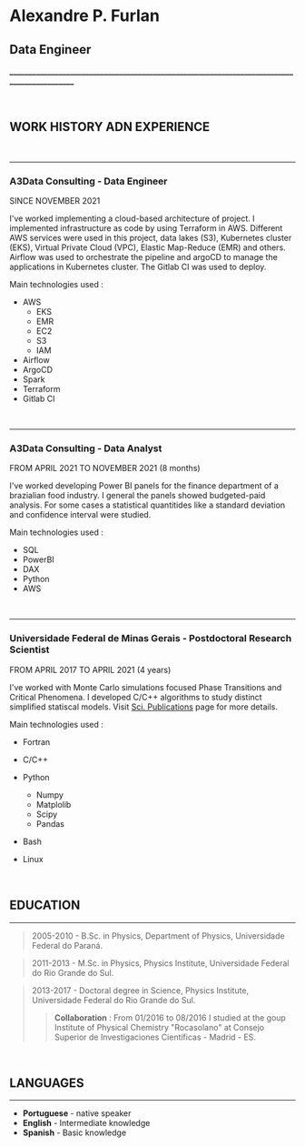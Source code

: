 # **Alexandre P. Furlan**

## Data Engineer
**____________________________________________________________________________________________**

&nbsp;
&nbsp;
&nbsp;


## WORK HISTORY ADN EXPERIENCE

&nbsp;
&nbsp;

---
### **A3Data Consulting** - Data Engineer 


SINCE NOVEMBER 2021

I've worked implementing a cloud-based architecture of project. I implemented 
infrastructure as code by using Terraform in AWS. Different AWS services were 
used in this project, data lakes (S3), Kubernetes cluster (EKS), Virtual Private 
Cloud (VPC), Elastic Map-Reduce (EMR) and others. Airflow was used to orchestrate 
the pipeline and argoCD to manage the applications in Kubernetes cluster. The Gitlab 
CI was used to deploy.  

Main technologies used : 

- AWS 
    - EKS
    - EMR
    - EC2
    - S3
    - IAM
- Airflow
- ArgoCD
- Spark
- Terraform
- Gitlab CI


&nbsp;
&nbsp;

---
### **A3Data Consulting** - Data Analyst 

FROM APRIL 2021 TO NOVEMBER 2021 (8 months)

I've worked developing Power BI panels for the finance department of 
a brazialian food industry. I general the panels showed budgeted-paid 
analysis. For some cases a statistical quantitides like a standard
deviation and confidence interval were studied. 

Main technologies used : 
    
- SQL
- PowerBI
- DAX
- Python
- AWS


&nbsp;
&nbsp;

---
### **Universidade Federal de Minas Gerais** - Postdoctoral Research Scientist 

FROM APRIL 2017 TO APRIL 2021 (4 years)

I've worked with Monte Carlo simulations focused Phase Transitions and Critical 
Phenomena. I developed C/C++ algorithms to study distinct simplified statiscal
models. Visit [Sci. Publications](./phy-pub-page.md) page for more details.

Main technologies used : 
    
- Fortran 
- C/C++
- Python 
    - Numpy 
    - Matplolib 
    - Scipy  
    - Pandas 

- Bash 
- Linux 

&nbsp;
&nbsp;
&nbsp;

## EDUCATION
---
> 2005-2010 - B.Sc. in Physics, Department of Physics, Universidade Federal do Paraná. 

> 2011-2013 - M.Sc. in Physics, Physics Institute, Universidade Federal do Rio Grande do Sul. 

> 2013-2017 - Doctoral degree in Science, Physics Institute, Universidade Federal do Rio Grande do Sul. 
>> **Collaboration** : From 01/2016 to 08/2016 I studied at the goup Institute of Physical Chemistry 
"Rocasolano" at Consejo Superior de Investigaciones 
Científicas - Madrid - ES.

&nbsp;
&nbsp;
&nbsp;

## LANGUAGES
---
- **Portuguese** - native speaker
- **English** - Intermediate knowledge
- **Spanish** - Basic knowledge
